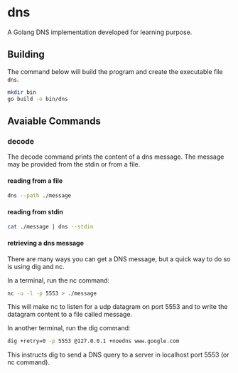 # dns
A Golang DNS implementation developed for learning purpose.

## Building

The command below will build the program and create the executable file `dns`.

```bash
mkdir bin
go build -o bin/dns
```

## Avaiable Commands

### decode

The decode command prints the content of a dns message. The message may be provided
from the stdin or from a file.

#### reading from a file

```bash
dns --path ./message
```

#### reading from stdin

```bash
cat ./message | dns --stdin
```

#### retrieving a dns message

There are many ways you can get a DNS message, but a quick way to do so is using
dig and nc.

In a terminal, run the nc command:

```bash
nc -u -l -p 5553 > ./message
```

This will make nc to listen for a udp datagram on port 5553 and to write the datagram
content to a file called message.

In another terminal, run the dig command:

```bash
dig +retry=0 -p 5553 @127.0.0.1 +noedns www.google.com
```

This instructs dig to send a DNS query to a server in localhost port 5553 (or nc command).
